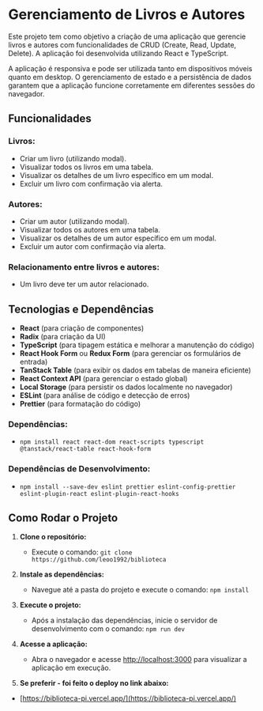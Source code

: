 # Gerenciamento de Livros e Autores

Este projeto tem como objetivo a criação de uma aplicação que gerencie livros e autores com funcionalidades de CRUD (Create, Read, Update, Delete). A aplicação foi desenvolvida utilizando React e TypeScript.

A aplicação é responsiva e pode ser utilizada tanto em dispositivos móveis quanto em desktop. O gerenciamento de estado e a persistência de dados garantem que a aplicação funcione corretamente em diferentes sessões do navegador.

## Funcionalidades

### Livros:
- Criar um livro (utilizando modal).
- Visualizar todos os livros em uma tabela.
- Visualizar os detalhes de um livro específico em um modal.
- Excluir um livro com confirmação via alerta.

### Autores:
- Criar um autor (utilizando modal).
- Visualizar todos os autores em uma tabela.
- Visualizar os detalhes de um autor específico em um modal.
- Excluir um autor com confirmação via alerta.

### Relacionamento entre livros e autores:
- Um livro deve ter um autor relacionado.

## Tecnologias e Dependências

- **React** (para criação de componentes)
- **Radix** (para criação da UI)
- **TypeScript** (para tipagem estática e melhorar a manutenção do código)
- **React Hook Form** ou **Redux Form** (para gerenciar os formulários de entrada)
- **TanStack Table** (para exibir os dados em tabelas de maneira eficiente)
- **React Context API** (para gerenciar o estado global)
- **Local Storage** (para persistir os dados localmente no navegador)
- **ESLint** (para análise de código e detecção de erros)
- **Prettier** (para formatação do código)

### Dependências:

- `npm install react react-dom react-scripts typescript @tanstack/react-table react-hook-form`

### Dependências de Desenvolvimento:

- `npm install --save-dev eslint prettier eslint-config-prettier eslint-plugin-react eslint-plugin-react-hooks`

## Como Rodar o Projeto

1. **Clone o repositório:**
   - Execute o comando: `git clone https://github.com/leoo1992/biblioteca`

2. **Instale as dependências:**
   - Navegue até a pasta do projeto e execute o comando: `npm install`

3. **Execute o projeto:**
   - Após a instalação das dependências, inicie o servidor de desenvolvimento com o comando: `npm run dev`

4. **Acesse a aplicação:**
   - Abra o navegador e acesse [http://localhost:3000](http://localhost:3000) para visualizar a aplicação em execução.

5. **Se preferir - foi feito o deploy no link abaixo:**

- [https://biblioteca-pi.vercel.app/](https://biblioteca-pi.vercel.app/)